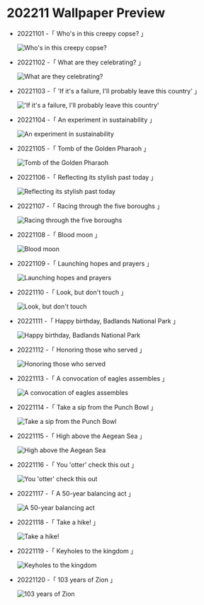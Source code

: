 # 202211 Wallpaper Preview 
- 20221101 -「 Who's in this creepy copse? 」
  ![Who's in this creepy copse?](https://bing.com/th?id=OHR.WychwoodForest_EN-US6378774990_UHD.jpg&rf=LaDigue_UHD.jpg&pid=hp&w=3840&h=2160&rs=1&c=4) 
- 20221102 -「 What are they celebrating? 」
  ![What are they celebrating?](https://bing.com/th?id=OHR.Calacas_EN-US6430903741_UHD.jpg&rf=LaDigue_UHD.jpg&pid=hp&w=3840&h=2160&rs=1&c=4) 
- 20221103 -「 'If it's a failure, I'll probably leave this country' 」
  !['If it's a failure, I'll probably leave this country'](https://bing.com/th?id=OHR.SpruceGoose_EN-US0021752220_UHD.jpg&rf=LaDigue_UHD.jpg&pid=hp&w=3840&h=2160&rs=1&c=4) 
- 20221104 -「 An experiment in sustainability 」
  ![An experiment in sustainability](https://bing.com/th?id=OHR.AmboseliBioshere_EN-US9391999022_UHD.jpg&rf=LaDigue_UHD.jpg&pid=hp&w=3840&h=2160&rs=1&c=4) 
- 20221105 -「 Tomb of the Golden Pharaoh 」
  ![Tomb of the Golden Pharaoh](https://bing.com/th?id=OHR.Deities_EN-US8555427337_UHD.jpg&rf=LaDigue_UHD.jpg&pid=hp&w=3840&h=2160&rs=1&c=4) 
- 20221106 -「 Reflecting its stylish past today 」
  ![Reflecting its stylish past today](https://bing.com/th?id=OHR.Trossachs_EN-US0183507678_UHD.jpg&rf=LaDigue_UHD.jpg&pid=hp&w=3840&h=2160&rs=1&c=4) 
- 20221107 -「 Racing through the five boroughs 」
  ![Racing through the five boroughs](https://bing.com/th?id=OHR.MarathonSunday_EN-US0342685769_UHD.jpg&rf=LaDigue_UHD.jpg&pid=hp&w=3840&h=2160&rs=1&c=4) 
- 20221108 -「 Blood moon 」
  ![Blood moon](https://bing.com/th?id=OHR.CrestedButteEclispe_EN-US0408360129_UHD.jpg&rf=LaDigue_UHD.jpg&pid=hp&w=3840&h=2160&rs=1&c=4) 
- 20221109 -「 Launching hopes and prayers 」
  ![Launching hopes and prayers](https://bing.com/th?id=OHR.YiPeng_EN-US0467115147_UHD.jpg&rf=LaDigue_UHD.jpg&pid=hp&w=3840&h=2160&rs=1&c=4) 
- 20221110 -「 Look, but don't touch 」
  ![Look, but don't touch](https://bing.com/th?id=OHR.HedgehogNest_EN-US0590169065_UHD.jpg&rf=LaDigue_UHD.jpg&pid=hp&w=3840&h=2160&rs=1&c=4) 
- 20221111 -「 Happy birthday, Badlands National Park 」
  ![Happy birthday, Badlands National Park](https://bing.com/th?id=OHR.BadLightning_EN-US0865590962_UHD.jpg&rf=LaDigue_UHD.jpg&pid=hp&w=3840&h=2160&rs=1&c=4) 
- 20221112 -「 Honoring those who served 」
  ![Honoring those who served](https://bing.com/th?id=OHR.WomensMemorialMall_EN-US1199151625_UHD.jpg&rf=LaDigue_UHD.jpg&pid=hp&w=3840&h=2160&rs=1&c=4) 
- 20221113 -「 A convocation of eagles assembles 」
  ![A convocation of eagles assembles](https://bing.com/th?id=OHR.HainesEagle_EN-US1470582706_UHD.jpg&rf=LaDigue_UHD.jpg&pid=hp&w=3840&h=2160&rs=1&c=4) 
- 20221114 -「 Take a sip from the Punch Bowl 」
  ![Take a sip from the Punch Bowl](https://bing.com/th?id=OHR.PunchBowl_EN-US0351920520_UHD.jpg&rf=LaDigue_UHD.jpg&pid=hp&w=3840&h=2160&rs=1&c=4) 
- 20221115 -「 High above the Aegean Sea 」
  ![High above the Aegean Sea](https://bing.com/th?id=OHR.SanGiovanni_EN-US1675492729_UHD.jpg&rf=LaDigue_UHD.jpg&pid=hp&w=3840&h=2160&rs=1&c=4) 
- 20221116 -「 You 'otter' check this out 」
  ![You 'otter' check this out](https://bing.com/th?id=OHR.LontraCanadensis_EN-US1791102347_UHD.jpg&rf=LaDigue_UHD.jpg&pid=hp&w=3840&h=2160&rs=1&c=4) 
- 20221117 -「 A 50-year balancing act 」
  ![A 50-year balancing act](https://bing.com/th?id=OHR.Unesco50_EN-US1537915198_UHD.jpg&rf=LaDigue_UHD.jpg&pid=hp&w=3840&h=2160&rs=1&c=4) 
- 20221118 -「 Take a hike! 」
  ![Take a hike!](https://bing.com/th?id=OHR.McKenzieRiverTrail_EN-US2967958579_UHD.jpg&rf=LaDigue_UHD.jpg&pid=hp&w=3840&h=2160&rs=1&c=4) 
- 20221119 -「 Keyholes to the kingdom 」
  ![Keyholes to the kingdom](https://bing.com/th?id=OHR.IslamicArt_EN-US8618450174_UHD.jpg&rf=LaDigue_UHD.jpg&pid=hp&w=3840&h=2160&rs=1&c=4) 
- 20221120 -「 103 years of Zion 」
  ![103 years of Zion](https://bing.com/th?id=OHR.ZNPVR_EN-US8821805600_UHD.jpg&rf=LaDigue_UHD.jpg&pid=hp&w=3840&h=2160&rs=1&c=4) 
